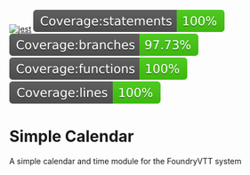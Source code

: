 [![jest](https://jestjs.io/img/jest-badge.svg)](https://github.com/facebook/jest)
![Statements](./badges/badge-statements.svg)
![Branches](./badges/badge-branches.svg)
![Functions](./badges/badge-functions.svg)
![Lines](./badges/badge-lines.svg)

# Simple Calendar
A simple calendar and time module for the FoundryVTT system
